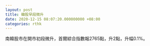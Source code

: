 ```yaml
---
layout: post
title: 韓股早段微升
date: 2020-12-15 08:07:20.000000000 +08:00
categories: rthk
---
```


南韓股市在開市初段微升，首爾綜合指數報2765點，升2點，升幅0.1%。
